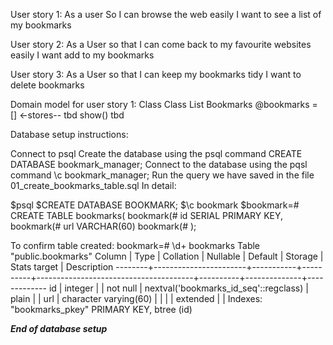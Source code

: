 User story 1:
  As a user
  So I can browse the web easily
  I want to see a list of my bookmarks

User story 2:
  As a User
  so that I can come back to my favourite websites easily
  I want add to my bookmarks

User story 3:
  As a User
  so that I can keep my bookmarks tidy
  I want to delete bookmarks

Domain model for user story 1:
  Class                               Class
  List                                Bookmarks
  @bookmarks = []   <-stores--        tbd
  show()                              tbd

Database setup instructions:

Connect to psql
Create the database using the psql command CREATE DATABASE bookmark_manager;
Connect to the database using the pqsl command \c bookmark_manager;
Run the query we have saved in the file 01_create_bookmarks_table.sql
In detail:

$psql
$CREATE DATABASE BOOKMARK;
$\c bookmark
$bookmark=# CREATE TABLE bookmarks(
bookmark(# id SERIAL PRIMARY KEY,
bookmark(# url VARCHAR(60)
bookmark(# );

To confirm table created:
bookmark=# \d+ bookmarks
                                                       Table "public.bookmarks"
 Column |         Type          | Collation | Nullable |                Default                | Storage  | Stats target | Description
--------+-----------------------+-----------+----------+---------------------------------------+----------+--------------+-------------
 id     | integer               |           | not null | nextval('bookmarks_id_seq'::regclass) | plain    |              |
 url    | character varying(60) |           |          |                                       | extended |              |
Indexes:
    "bookmarks_pkey" PRIMARY KEY, btree (id)

*****End of database setup*****
